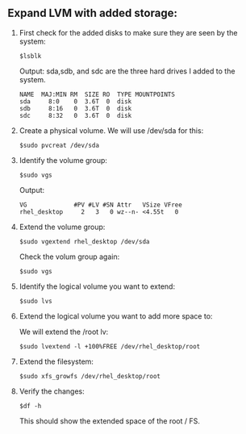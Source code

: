 ## Expand LVM with added storage:

1. First check for the added disks to make sure they are seen by the system:

    ```$lsblk```

    Output:
    sda,sdb, and sdc are the three hard drives I added to the system.

    ```
    NAME  MAJ:MIN RM  SIZE RO  TYPE MOUNTPOINTS
    sda     8:0    0  3.6T  0  disk
    sdb     8:16   0  3.6T  0  disk
    sdc     8:32   0  3.6T  0  disk
    ```
2. Create a physical volume.  We will use /dev/sda for this:

    ```$sudo pvcreat /dev/sda```

3. Identify the volume group:

    ```$sudo vgs```

    Output:

    ```
    VG             #PV #LV #SN Attr   VSize VFree
    rhel_desktop     2   3   0 wz--n- <4.55t   0
    ```

4.  Extend the volume group:

    ```
    $sudo vgextend rhel_desktop /dev/sda
    ```
    Check the volum group again:

    ```$sudo vgs```

5. Identify the logical volume you want to extend:

    ```$sudo lvs```

6. Extend the logical volume you want to add more space to:
     
    We will extend the /root lv:

    ```$sudo lvextend -l +100%FREE /dev/rhel_desktop/root```

7. Extend the filesystem:

    ```$sudo xfs_growfs /dev/rhel_desktop/root```

8. Verify the changes:

    ```$df -h```

    This should show the extended space of the root / FS.